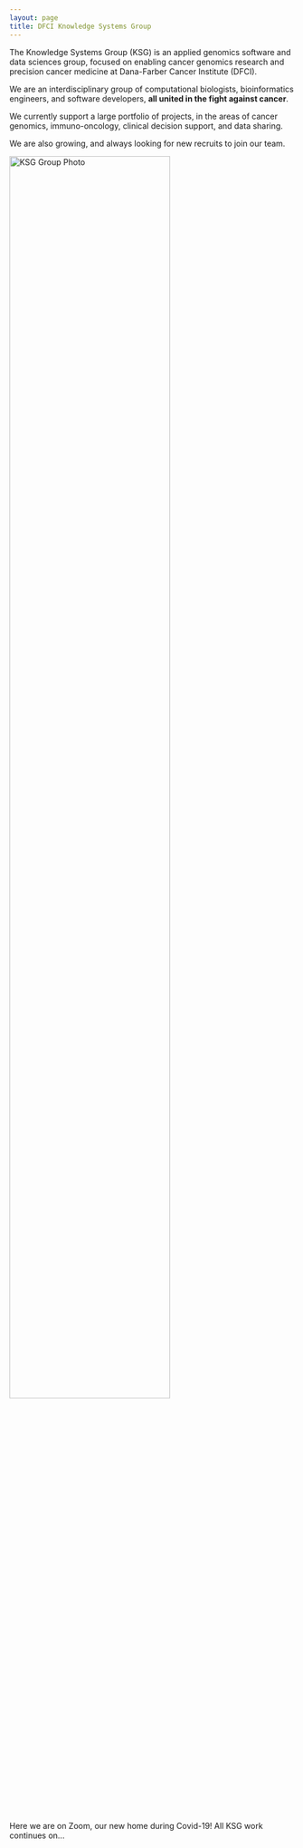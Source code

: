 ```yaml
---
layout: page
title: DFCI Knowledge Systems Group
---
```


The Knowledge Systems Group (KSG) is an applied genomics software and data sciences group, focused on enabling cancer genomics research and precision cancer medicine at Dana-Farber Cancer Institute (DFCI).

We are an interdisciplinary group of computational biologists, bioinformatics engineers, and software developers, **all united in the fight against cancer**.  

We currently support a large portfolio of projects, in the areas of cancer genomics, immuno-oncology, clinical decision support, and data sharing.  

We are also growing, and always looking for new recruits to join our team.


<img src="/knowledge-systems/assets/images/zoom1.png" alt="KSG Group Photo" width=75%>

<p>Here we are on Zoom, our new home during Covid-19!  All KSG work continues on...</p>
